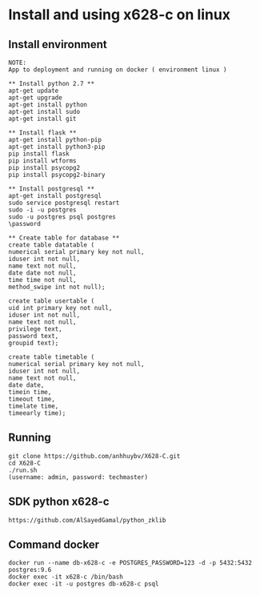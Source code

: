 # Install and using x628-c on linux
## Install environment
    NOTE:
    App to deployment and running on docker ( environment linux )
    
    ** Install python 2.7 **
    apt-get update
    apt-get upgrade
    apt-get install python
    apt-get install sudo
    apt-get install git
    
    ** Install flask **
    apt-get install python-pip
    apt-get install python3-pip
    pip install flask          
    pip install wtforms
    pip install psycopg2
    pip install psycopg2-binary

    ** Install postgresql **
    apt-get install postgresql
    sudo service postgresql restart
    sudo -i -u postgres
    sudo -u postgres psql postgres
    \password
    
    ** Create table for database **
    create table datatable (
    numerical serial primary key not null,
    iduser int not null,
    name text not null,
    date date not null,
    time time not null,
    method_swipe int not null);
    
    create table usertable (
    uid int primary key not null,
    iduser int not null,
    name text not null, 
    privilege text,
    password text,
    groupid text);
    
    create table timetable (
    numerical serial primary key not null,
    iduser int not null,
    name text not null,
    date date,
    timein time,
    timeout time,
    timelate time,
    timeearly time);
    
    
## Running
    git clone https://github.com/anhhuybv/X628-C.git
    cd X628-C
    ./run.sh
    (username: admin, password: techmaster)

## SDK python x628-c
    https://github.com/AlSayedGamal/python_zklib

## Command docker
    docker run --name db-x628-c -e POSTGRES_PASSWORD=123 -d -p 5432:5432 postgres:9.6
    docker exec -it x628-c /bin/bash
    docker exec -it -u postgres db-x628-c psql